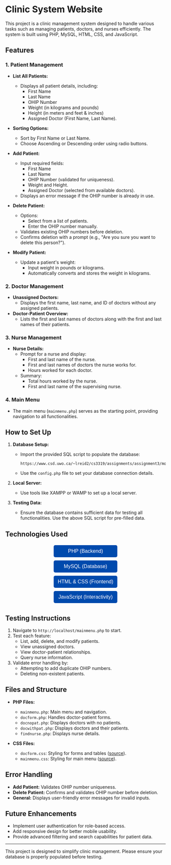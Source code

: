 # Clinic System Website

This project is a clinic management system designed to handle various tasks such as managing patients, doctors, and nurses efficiently. The system is built using PHP, MySQL, HTML, CSS, and JavaScript.

## Features

### 1. **Patient Management**
- **List All Patients:**
  - Displays all patient details, including:
    - First Name
    - Last Name
    - OHIP Number
    - Weight (in kilograms and pounds)
    - Height (in meters and feet & inches)
    - Assigned Doctor (First Name, Last Name).
- **Sorting Options:**
  - Sort by First Name or Last Name.
  - Choose Ascending or Descending order using radio buttons.

- **Add Patient:**
  - Input required fields:
    - First Name
    - Last Name
    - OHIP Number (validated for uniqueness).
    - Weight and Height.
    - Assigned Doctor (selected from available doctors).
  - Displays an error message if the OHIP number is already in use.

- **Delete Patient:**
  - Options:
    - Select from a list of patients.
    - Enter the OHIP number manually.
  - Validates existing OHIP numbers before deletion.
  - Confirms deletion with a prompt (e.g., "Are you sure you want to delete this person?").

- **Modify Patient:**
  - Update a patient's weight:
    - Input weight in pounds or kilograms.
    - Automatically converts and stores the weight in kilograms.

### 2. **Doctor Management**
- **Unassigned Doctors:**
  - Displays the first name, last name, and ID of doctors without any assigned patients.
- **Doctor-Patient Overview:**
  - Lists the first and last names of doctors along with the first and last names of their patients.

### 3. **Nurse Management**
- **Nurse Details:**
  - Prompt for a nurse and display:
    - First and last name of the nurse.
    - First and last names of doctors the nurse works for.
    - Hours worked for each doctor.
  - Summary:
    - Total hours worked by the nurse.
    - First and last name of the supervising nurse.

### 4. **Main Menu**
- The main menu (`mainmenu.php`) serves as the starting point, providing navigation to all functionalities.

## How to Set Up

1. **Database Setup:**
   - Import the provided SQL script to populate the database:
     ```
     https://www.csd.uwo.ca/~lreid2/cs3319/assignments/assignment3/moredatafall2024.sql
     ```
   - Use the `config.php` file to set your database connection details.

2. **Local Server:**
   - Use tools like XAMPP or WAMP to set up a local server.

3. **Testing Data:**
   - Ensure the database contains sufficient data for testing all functionalities. Use the above SQL script for pre-filled data.

## Technologies Used

<div style="display: flex; flex-direction: column; align-items: center;">
  <button style="margin: 5px; padding: 10px; background-color: #004aad; color: white; border: none; border-radius: 5px; font-family: 'Merriweather', sans-serif; font-size: 1rem; width: 200px;">
    PHP (Backend)
  </button>
  <button style="margin: 5px; padding: 10px; background-color: #004aad; color: white; border: none; border-radius: 5px; font-family: 'Merriweather', sans-serif; font-size: 1rem; width: 200px;">
    MySQL (Database)
  </button>
  <button style="margin: 5px; padding: 10px; background-color: #004aad; color: white; border: none; border-radius: 5px; font-family: 'Merriweather', sans-serif; font-size: 1rem; width: 200px;">
    HTML & CSS (Frontend)
  </button>
  <button style="margin: 5px; padding: 10px; background-color: #004aad; color: white; border: none; border-radius: 5px; font-family: 'Merriweather', sans-serif; font-size: 1rem; width: 200px;">
    JavaScript (Interactivity)
  </button>
</div>

## Testing Instructions

1. Navigate to `http://localhost/mainmenu.php` to start.
2. Test each feature:
   - List, add, delete, and modify patients.
   - View unassigned doctors.
   - View doctor-patient relationships.
   - Query nurse information.
3. Validate error handling by:
   - Attempting to add duplicate OHIP numbers.
   - Deleting non-existent patients.

## Files and Structure

- **PHP Files:**
  - `mainmenu.php`: Main menu and navigation.
  - `docform.php`: Handles doctor-patient forms.
  - `docnopat.php`: Displays doctors with no patients.
  - `docwithpat.php`: Displays doctors and their patients.
  - `findnurse.php`: Displays nurse details.

- **CSS Files:**
  - `docform.css`: Styling for forms and tables ([source](17)).
  - `mainmenu.css`: Styling for main menu ([source](18)).

## Error Handling

- **Add Patient:** Validates OHIP number uniqueness.
- **Delete Patient:** Confirms and validates OHIP number before deletion.
- **General:** Displays user-friendly error messages for invalid inputs.

## Future Enhancements

- Implement user authentication for role-based access.
- Add responsive design for better mobile usability.
- Provide advanced filtering and search capabilities for patient data.

---

This project is designed to simplify clinic management. Please ensure your database is properly populated before testing.

